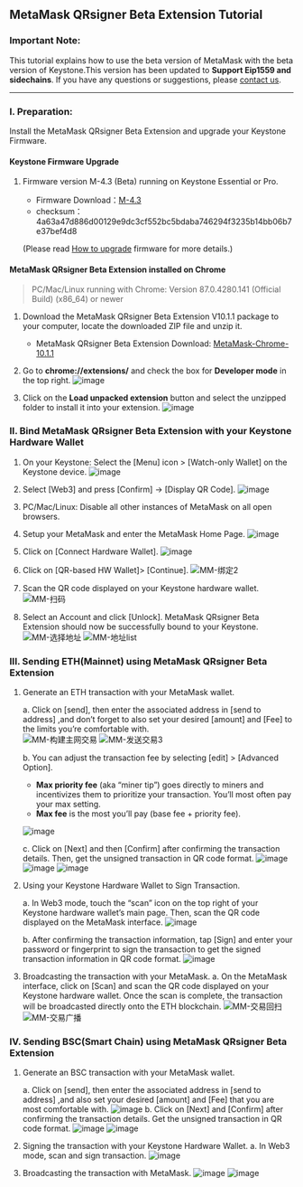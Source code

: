 ## MetaMask QRsigner Beta Extension Tutorial

### Important Note:
This tutorial explains how to use the beta version of MetaMask with the beta version of Keystone.This version has been updated to **Support Eip1559 and sidechains**. If you have any questions or suggestions, please [contact us](https://keystonewallet.atlassian.net/servicedesk/customer/portal/1).


----

### I. Preparation: 

Install the MetaMask QRsigner Beta Extension and upgrade your Keystone Firmware.


#### Keystone Firmware Upgrade

1. Firmware version M-4.3 (Beta) running on Keystone Essential or Pro. 

   *  Firmware Download：[M-4.3](https://github.com/KeystoneHQ/metamask-extension/releases/download/V10.1.1/M-4.3.zip)
   * checksum：4a63a47d886d00129e9dc3cf552bc5bdaba746294f3235b14bb06b7e37bef4d8
  
    (Please read [How to upgrade](https://support.keyst.one/getting-started/firmware-upgrading) firmware for more details.)
#### MetaMask QRsigner Beta Extension installed on Chrome

> PC/Mac/Linux running with Chrome: Version 87.0.4280.141 (Official Build) (x86_64) or newer

1. Download the MetaMask QRsigner Beta Extension V10.1.1 package  to your computer, locate the downloaded ZIP file and unzip it.

     * MetaMask QRsigner Beta Extension Download: [MetaMask-Chrome-10.1.1](https://github.com/KeystoneHQ/metamask-extension/releases/download/V10.1.1/metamask-chrome-10.1.1.zip)

2. Go to **chrome://extensions/** and check the box for **Developer mode** in the top right.
![image](https://user-images.githubusercontent.com/37337093/137884326-96966585-6bbd-4d68-a26a-77ddd04ef513.png)
   
3. Click on the **Load unpacked extension** button and select the unzipped folder to install it into your extension.
![image](https://user-images.githubusercontent.com/37337093/137884612-36c797c4-5c3f-4024-8d10-19bf7fc06eff.png)


### II. Bind MetaMask QRsigner Beta Extension with your Keystone Hardware Wallet

1. On your Keystone: Select the [Menu] icon > [Watch-only Wallet] on the Keystone device.
![image](https://user-images.githubusercontent.com/37337093/137866622-ea80feee-bc8b-4d48-8f0c-b07caece8253.png)


2. Select [Web3]  and press [Confirm] -> [Display QR Code].
![image](https://user-images.githubusercontent.com/37337093/137866654-286a8c33-ef1c-4a20-8303-c842af1ee256.png)

3. PC/Mac/Linux: Disable all other instances of MetaMask on all open browsers.

4. Setup your MetaMask and enter the MetaMask Home Page.
![image](https://user-images.githubusercontent.com/37337093/137855559-176dd807-f198-488f-acc3-b102da4ff59e.png)

5. Click on [Connect Hardware Wallet].
![image](https://user-images.githubusercontent.com/37337093/137855581-68b72748-52bd-4b46-91c4-4f33c0781a4f.png)

6. Click on [QR-based HW Wallet]> [Continue].
![MM-绑定2](https://user-images.githubusercontent.com/37337093/137877291-5759941f-20ea-44d2-8874-b0344619c592.jpg)


7. Scan the QR code displayed on your Keystone hardware wallet.
![MM-扫码](https://user-images.githubusercontent.com/37337093/137877088-4650a393-ce5c-407b-9d7c-c358bd7eaffa.jpg)


8. Select an Account and click [Unlock]. MetaMask QRsigner Beta Extension should now be successfully bound to your Keystone.
![MM-选择地址](https://user-images.githubusercontent.com/37337093/137877698-f0cd1955-677c-4139-b74f-727bee1782d0.jpg)
![MM-地址list](https://user-images.githubusercontent.com/37337093/137877689-25cc160f-3b64-47c5-8d9c-54d5c233504f.jpg)

### III. Sending ETH(Mainnet) using MetaMask QRsigner Beta Extension

1. Generate an ETH transaction with your MetaMask wallet.
   
    a.  Click on [send], then enter the associated address in [send to address] ,and don’t forget to also set your desired [amount] and [Fee] to the limits you’re comfortable with.   
    ![MM-构建主网交易](https://user-images.githubusercontent.com/37337093/137878048-6e78f90b-333c-482c-b2ba-0e92fb0a40b7.jpg)
    ![MM-发送交易3](https://user-images.githubusercontent.com/37337093/137878061-d051fbad-e560-456a-a5b6-bf5faa0cbddf.jpg)



    b. You can adjust the transaction fee by selecting [edit] > [Advanced Option].
   * **Max priority fee** (aka “miner tip”) goes directly to miners and incentivizes them to prioritize your transaction. You’ll most often pay your max setting.
   * **Max fee** is the most you’ll pay (base fee + priority fee).
  
    ![image](https://user-images.githubusercontent.com/37337093/137879902-f1db2a0f-4600-436b-a0da-1fd6700e62a5.png)


    c. Click on [Next] and then [Confirm] after confirming the transaction details. Then, get the unsigned transaction in QR code format.
    ![image](https://user-images.githubusercontent.com/37337093/137856192-f6e3ea2e-2ec2-463b-bcfe-4b469898418a.png)
    ![image](https://user-images.githubusercontent.com/37337093/137856206-768cddda-5e2b-4e37-b694-6317929c2078.png)
    ![image](https://user-images.githubusercontent.com/37337093/137856221-3e8ce41c-a00a-4ca2-8844-7cf1401cd835.png)

2. Using your Keystone Hardware Wallet to Sign Transaction.

    a. In Web3 mode, touch the “scan” icon on the top right of your Keystone hardware wallet’s main page. Then, scan the QR code displayed on the MetaMask interface.
    ![image](https://user-images.githubusercontent.com/37337093/137866736-7223af56-a816-4b46-a1eb-ccdb8b9572b3.png)

    
    b. After confirming the transaction information, tap [Sign] and enter your password or fingerprint to sign the transaction to get the signed transaction information in QR code format.
    ![image](https://user-images.githubusercontent.com/37337093/137866755-d1aa7ea2-507f-4883-adf0-ec81dbd61a9e.png)


3. Broadcasting the transaction with your MetaMask.
a. On the MetaMask interface, click on [Scan] and scan the QR code displayed on your Keystone hardware wallet. Once the scan is complete, the transaction will be broadcasted directly onto the ETH blockchain.
![MM-交易回扫](https://user-images.githubusercontent.com/37337093/137878577-72fde968-dc05-4ad8-ae15-751cd7f2ee14.jpg)
![MM-交易广播](https://user-images.githubusercontent.com/37337093/137878592-eedf2bbd-9628-499a-8ff4-0d502e37a6ec.jpg)


### IV. Sending BSC(Smart Chain) using MetaMask QRsigner Beta Extension

1. Generate an BSC transaction with your MetaMask wallet.
   
    a.  Click on [send], then enter the associated address in [send to address] ,and also set your desired [amount] and [Fee] that you are most comfortable with.
    ![image](https://user-images.githubusercontent.com/37337093/137856292-5ffc9c5f-c8a8-47ef-a373-36f107775bfb.png)
    b.  Click on [Next] and [Confirm] after confirming the transaction details. Get the unsigned transaction in QR code format.
    ![image](https://user-images.githubusercontent.com/37337093/137856309-e4d65851-9b91-4284-b107-beca5964ac7e.png)
    ![image](https://user-images.githubusercontent.com/37337093/137856317-8668ff68-f662-441e-86fb-4da86e0be4f2.png)

2. Signing the transaction with your Keystone Hardware Wallet.
    a.  In Web3 mode, scan and sign transaction.
![image](https://user-images.githubusercontent.com/37337093/137866822-24ed6082-4ea9-4969-903e-62c17cc705d4.png)

3. Broadcasting the transaction with MetaMask.
![image](https://user-images.githubusercontent.com/37337093/137856339-7ed7de6b-37ad-4925-b198-f9175a55d243.png)
![image](https://user-images.githubusercontent.com/37337093/137856358-70eb6c88-ba30-4243-b4bd-40ae13e12537.png)

